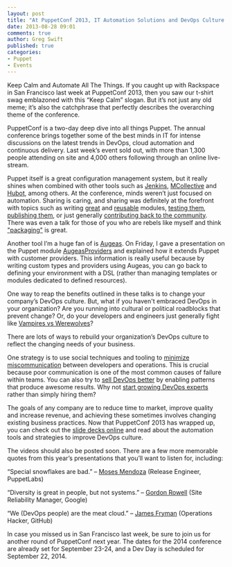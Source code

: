 ```yaml
---
layout: post
title: "At PuppetConf 2013, IT Automation Solutions and DevOps Culture Take The Spotlight"
date: 2013-08-28 09:01
comments: true
author: Greg Swift
published: true
categories: 
- Puppet
- Events
---
```

Keep Calm and Automate All The Things. If you caught up with Rackspace in San Francisco last week at PuppetConf 2013, then you saw our t-shirt swag emblazoned with this “Keep Calm” slogan. But it’s not just any old meme; it’s also the catchphrase that perfectly describes the overarching theme of the conference.

PuppetConf is a two-day deep dive into all things Puppet. The annual conference brings together some of the best minds in IT for intense discussions on the latest trends in DevOps, cloud automation and continuous delivery. Last week’s event sold out, with more than 1,300 people attending on site and 4,000 others following through an online live-stream. <!-- more -->

Puppet itself is a great configuration management system, but it really shines when combined with other tools such as [Jenkins][1], [MCollective][2] and [Hubot][3], among others. At the conference, minds weren’t just focused on automation. Sharing is caring, and sharing was definitely at the forefront with topics such as writing [great][4] and [reusable][5] modules, [testing them][6], [publishing them][7], or just generally [contributing back to the community][8]. There was even a talk for those of you who are rebels like myself and think ["packaging"][9] is great.

Another tool I’m a huge fan of is [Augeas][10]. On Friday, I gave a presentation on the Puppet module [AugeasProviders][11] and explained how it extends Puppet with customer providers. This information is really useful because by writing custom types and providers using Augeas, you can go back to defining your environment with a DSL (rather than managing templates or modules dedicated to defined resources).

One way to reap the benefits outlined in these talks is to change your company’s DevOps culture. But, what if you haven't embraced DevOps in your organization? Are you running into cultural or political roadblocks that prevent change? Or, do your developers and engineers just generally fight like [Vampires vs Werewolves][12]?

There are lots of ways to rebuild your organization’s DevOps culture to reflect the changing needs of your business.

One strategy is to use social techniques and tooling to [minimize miscommunication][13] between developers and operations. This is crucial because poor communication is one of the most common causes of failure within teams. You can also try to [sell DevOps better][14] by enabling patterns that produce awesome results. Why not [start growing DevOps experts][15] rather than simply hiring them?

The goals of any company are to reduce time to market, improve quality and increase revenue, and achieving these sometimes involves changing existing business practices. Now that PuppetConf 2013 has wrapped up, you can check out the [slide decks online][16] and read about the automation tools and strategies to improve DevOps culture.

The videos should also be posted soon. There are a few more memorable quotes from this year’s presentations that you’ll want to listen for, including:

“Special snowflakes are bad.” – [Moses Mendoza][17] (Release Engineer, PuppetLabs)

“Diversity is great in people, but not systems.” – [Gordon Rowell][18] (Site Reliability Manager, Google)

“We (DevOps people) are the meat cloud.” – [James Fryman][19] (Operations Hacker, GitHub)

In case you missed us in San Francisco last week, be sure to join us for another round of PuppetConf next year. The dates for the 2014 conference are already set for September 23-24, and a Dev Day is scheduled for September 22, 2014.

[1]: http://www.slideshare.net/PuppetLabs/whats-new-awesome
[2]: http://www.slideshare.net/PuppetLabs:intro-to-systems-orchestration-with-mcollective
[3]: http://www.slideshare.net/PuppetLabs/building-datadriven-infrastructure-with-puppet
[4]: http://www.slideshare.net/PuppetLabs/forging-great-modules-standards-tools-and-patterns-puppetconf-2013
[5]: http://www.slideshare.net/PuppetLabs/alessandro-franceschi-new
[6]: http://www.slideshare.net/PuppetLabs/puppet-conf-2013-25538254
[7]: http://www.slideshare.net/PuppetLabs/carlos-sanchez-25547313
[8]: http://www.slideshare.net/PuppetLabs/puppet-conf-2013-final-with-comments
[9]: http://www.slideshare.net/PuppetLabs/moses-andhaustalk-a-bout-stuff
[10]: http://augeas.net
[11]: http://augeasproviders.com
[12]: http://www.slideshare.net/PuppetLabs/sadler-vampires-vs-werewolves
[13]: http://www.slideshare.net/PuppetLabs/nobody-has-to-die-today-puppet-conf-2013
[14]: http://www.slideshare.net/PuppetLabs/puppetconf-2013-how-do-we-better-sell-devops
[15]: http://www.slideshare.net/PuppetLabs/stophiringstartgrowing-130823160712phpapp01
[16]: http://www.slideshare.net/PuppetLabs/tag/puppetconf
[17]: http://www.slideshare.net/PuppetLabs/moses-andhaustalk-a-bout-stuff
[18]: http://www.slideshare.net/PuppetLabs/thur-945-gordonrowell12slides-255%20%3E382%20%3E41
[19]: http://www.slideshare.net/PuppetLabs/building-datadriven-infrastructure
